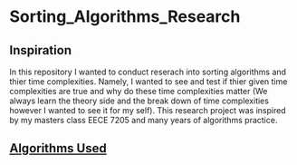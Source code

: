 ﻿# Sorting_Algorithms_Research

## Inspiration
In this repository I wanted to conduct reserach into sorting algorithms and thier time complexities. Namely, I wanted to see and test if thier given time complexities are true and why do these time complexities matter (We always learn the theory side and the break down of time complexities however I wanted to see it for my self). This research project was inspired by my masters class EECE 7205 and many years of algorithms practice.

## <ins>Algorithms Used<ins>
